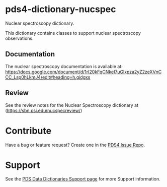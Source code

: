 # pds4-dictionary-nucspec

Nuclear spectroscopy dictionary.

This dictionary contains classes to support nuclear spectroscopy observations.

## Documentation

The nuclear spectroscopy documentation is available at: https://docs.google.com/document/d/1rI20kFqCNkeI7uGlxpza2yZ2zeXVnCCC_Lsp0hLkmJ4/edit#heading=h.gjdgxs

## Review

See the review notes for the Nuclear Spectroscopy dictionary at (https://sbn.psi.edu/nucspecreview/)


# Contribute

Have a bug or feature request? Create one in the [PDS4 Issue Repo](https://github.com/pds-data-dictionaries/PDS4-LDD-Issue-Repo/issues/new/choose).


# Support

See the [PDS Data Dictionaries Support page](https://pds-data-dictionaries.github.io/support/) for more Support information.
